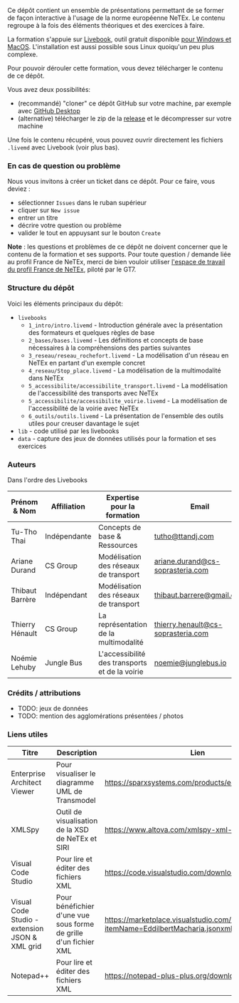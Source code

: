 Ce dépôt contient un ensemble de présentations permettant de se former de façon interactive à l'usage de la norme européenne NeTEx. Le contenu regroupe à la fois des éléments théoriques et des exercices à faire.

La formation s'appuie sur [Livebook](https://livebook.dev/), outil gratuit disponible [pour Windows et MacOS](https://livebook.dev/#install). L'installation est aussi possible sous Linux quoiqu'un peu plus complexe.

Pour pouvoir dérouler cette formation, vous devez télécharger le contenu de ce dépôt.

Vous avez deux possibilités:
- (recommandé) "cloner" ce dépôt GitHub sur votre machine, par exemple avec [GitHub Desktop](https://github.com/apps/desktop)
- (alternative) télécharger le zip de la [release](releases) et le décompresser sur votre machine

Une fois le contenu récupéré, vous pouvez ouvrir directement les fichiers `.livemd` avec Livebook (voir plus bas).

### En cas de question ou problème

Nous vous invitons à créer un ticket dans ce dépôt. Pour ce faire, vous deviez :
- sélectionner `Issues` dans le ruban supérieur
- cliquer sur `New issue`
- entrer un titre
- décrire votre question ou problème
- valider le tout en appuysant sur le bouton `Create`

**Note** : les questions et problèmes de ce dépôt ne doivent concerner que le contenu de la formation et ses supports. Pour toute question / demande liée au profil France de NeTEx, merci de bien vouloir utiliser [l'espace de travail du profil France de NeTEx](https://github.com/etalab/transport-profil-netex-fr), piloté par le GT7.

### Structure du dépôt

Voici les éléments principaux du dépôt:

- `livebooks`
  - `1_intro/intro.livemd` - Introduction générale avec la présentation des formateurs et quelques règles de base
  - `2_bases/bases.livemd` - Les définitions et concepts de base nécessaires à la compréhensions des parties suivantes
  - `3_reseau/reseau_rochefort.livemd` - La modélisation d'un réseau en NeTEx en partant d'un exemple concret
  - `4_reseau/Stop_place.livemd` - La modélisation de la multimodalité dans NeTEx
  - `5_accessibilite/accessibilite_transport.livemd` - La modélisation de l'accessibilité des transports avec NeTEx
  - `5_accessibilite/accessibilite_voirie.livemd` - La modélisation de l'accessibilité de la voirie avec NeTEx
  - `6_outils/outils.livemd` - La présentation de l'ensemble des outils utiles pour creuser davantage le sujet
- `lib` - code utilisé par les livebooks
- `data` - capture des jeux de données utilisés pour la formation et ses exercices

### Auteurs

Dans l'ordre des Livebooks

|Prénom & Nom |Affiliation |Expertise pour la formation | Email |
|------|--------------------------------------|------------------|-------------------------|
|Tu-Tho Thai|Indépendante|Concepts de base & Ressources|tutho@ttandj.com|
|Ariane Durand|CS Group|Modélisation des réseaux de transport|ariane.durand@cs-soprasteria.com|
|Thibaut Barrère|Indépendant|Modélisation des réseaux de transport|thibaut.barrere@gmail.com|
|Thierry Hénault|CS Group|La représentation de la multimodalité|thierry.henault@cs-soprasteria.com|
|Noémie Lehuby|Jungle Bus|L'accessibilité des transports et de la voirie|noemie@junglebus.io|

### Crédits / attributions

- TODO: jeux de données
- TODO: mention des agglomérations présentées / photos

### Liens utiles

| Titre                                          | Description                                                        | Lien                                                                                     |
| ---------------------------------------------- | ------------------------------------------------------------------ | ---------------------------------------------------------------------------------------- |
| Enterprise Architect Viewer                    | Pour visualiser le diagramme UML de Transmodel                     | https://sparxsystems.com/products/ea/downloads.html                                      |
| XMLSpy                                         | Outil de visualisation de la XSD de NeTEx et SIRI                  | https://www.altova.com/xmlspy-xml-editor/download                                        |
| Visual Code Studio                             | Pour lire et éditer des fichiers XML                              | https://code.visualstudio.com/download                                                   |
| Visual Code Studio - extension JSON & XML grid | Pour bénéfichier d'une vue sous forme de grille d'un fichier XML | https://marketplace.visualstudio.com/items?itemName=EddilbertMacharia.jsonxmlgridviewer  |
| Notepad++                                      | Pour lire et éditer des fichiers XML                              | https://notepad-plus-plus.org/downloads/                                                 |
